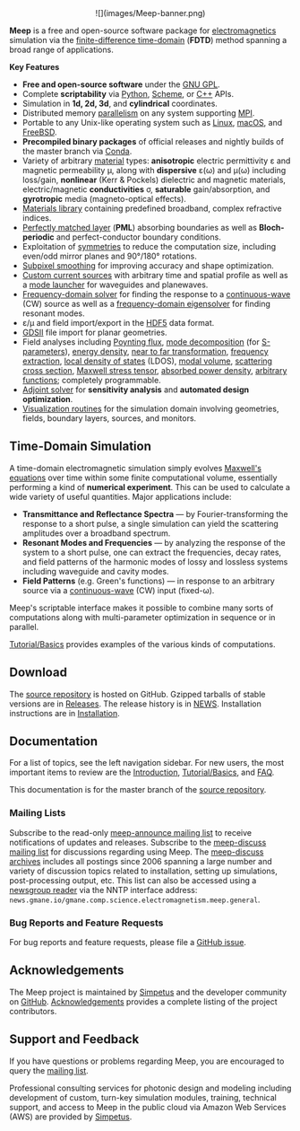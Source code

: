 <center>
![](images/Meep-banner.png)
</center>

 **Meep** is a free and open-source software package for [electromagnetics](https://en.wikipedia.org/wiki/Electromagnetism) simulation via the [finite-difference time-domain](https://en.wikipedia.org/wiki/Finite-difference_time-domain_method) (**FDTD**) method spanning a broad range of applications.

**Key Features**

-   **Free and open-source software** under the [GNU GPL](https://en.wikipedia.org/wiki/GNU_General_Public_License).
-   Complete **scriptability** via [Python](Python_Tutorials/Basics), [Scheme](Scheme_Tutorials/Basics), or [C++](C++_Tutorial) APIs.
-   Simulation in **1d, 2d, 3d**, and **cylindrical** coordinates.
-   Distributed memory [parallelism](Parallel_Meep) on any system supporting [MPI](https://en.wikipedia.org/wiki/MPI).
-   Portable to any Unix-like operating system such as [Linux](https://en.wikipedia.org/wiki/Linux), [macOS](https://en.wikipedia.org/wiki/macOS), and [FreeBSD](https://en.wikipedia.org/wiki/FreeBSD).
-   **Precompiled binary packages** of official releases and nightly builds of the master branch via [Conda](Installation.md#conda-packages).
-   Variety of arbitrary [material](Materials) types: **anisotropic** electric permittivity ε and magnetic permeability μ, along with **dispersive** ε(ω) and μ(ω) including loss/gain, **nonlinear** (Kerr & Pockels) dielectric and magnetic materials, electric/magnetic **conductivities** σ, **saturable** gain/absorption, and **gyrotropic** media (magneto-optical effects).
-   [Materials library](Materials#materials-library) containing predefined broadband, complex refractive indices.
-   [Perfectly matched layer](Perfectly_Matched_Layer/) (**PML**) absorbing boundaries as well as **Bloch-periodic** and perfect-conductor boundary conditions.
-   Exploitation of [symmetries](Exploiting_Symmetry) to reduce the computation size, including even/odd mirror planes and 90°/180° rotations.
-   [Subpixel smoothing](Subpixel_Smoothing.md) for improving accuracy and shape optimization.
-   [Custom current sources](Python_Tutorials/Custom_Source.md) with arbitrary time and spatial profile as well as a [mode launcher](Python_Tutorials/Eigenmode_Source.md) for waveguides and planewaves.
-   [Frequency-domain solver](Python_User_Interface.md#frequency-domain-solver) for finding the response to a [continuous-wave](https://en.wikipedia.org/wiki/Continuous_wave) (CW) source as well as a [frequency-domain eigensolver](Python_User_Interface.md#frequency-domain-eigensolver) for finding resonant modes.
-   ε/μ and field import/export in the [HDF5](https://en.wikipedia.org/wiki/HDF5) data format.
-   [GDSII](Python_User_Interface.md#gdsii-support) file import for planar geometries.
-   Field analyses including [Poynting flux](Python_Tutorials/Basics.md#transmittance-spectrum-of-a-waveguide-bend), [mode decomposition](Python_Tutorials/Mode_Decomposition.md) (for [S-parameters](Python_Tutorials/GDSII_Import.md)), [energy density](Python_User_Interface.md#energy-density-spectra), [near to far transformation](Python_Tutorials/Near_to_Far_Field_Spectra.md), [frequency extraction](Python_Tutorials/Basics.md#modes-of-a-ring-resonator), [local density of states](Python_Tutorials/Local_Density_of_States.md) (LDOS), [modal volume](Python_User_Interface.md#field-computations), [scattering cross section](Python_Tutorials/Basics.md#mie-scattering-of-a-lossless-dielectric-sphere), [Maxwell stress tensor](Python_Tutorials/Optical_Forces.md), [absorbed power density](Python_Tutorials/Basics.md#absorbed-power-density-map-of-a-lossy-cylinder), [arbitrary functions](Field_Functions.md); completely programmable.
-   [Adjoint solver](Python_Tutorials/AdjointSolver.md) for **sensitivity analysis** and **automated design optimization**.
-   [Visualization routines](Python_User_Interface.md#data-visualization) for the simulation domain involving geometries, fields, boundary layers, sources, and monitors.

Time-Domain Simulation
----------------------

A time-domain electromagnetic simulation simply evolves [Maxwell's equations](https://en.wikipedia.org/wiki/Maxwell's_equations) over time within some finite computational volume, essentially performing a kind of **numerical experiment**. This can be used to calculate a wide variety of useful quantities. Major applications include:

-   **Transmittance and Reflectance Spectra** &mdash; by Fourier-transforming the response to a short pulse, a single simulation can yield the scattering amplitudes over a broadband spectrum.
-   **Resonant Modes and Frequencies** &mdash; by analyzing the response of the system to a short pulse, one can extract the frequencies, decay rates, and field patterns of the harmonic modes of lossy and lossless systems including waveguide and cavity modes.
-   **Field Patterns** (e.g. Green's functions) &mdash; in response to an arbitrary source via a [continuous-wave](https://en.wikipedia.org/wiki/Continuous_wave) (CW) input (fixed-ω).

Meep's scriptable interface makes it possible to combine many sorts of computations along with multi-parameter optimization in sequence or in parallel.

[Tutorial/Basics](Python_Tutorials/Basics.md) provides examples of the various kinds of computations.

Download
--------

The [source repository](https://github.com/NanoComp/meep) is hosted on GitHub. Gzipped tarballs of stable versions are in [Releases](https://github.com/NanoComp/meep/releases). The release history is in [NEWS](https://github.com/NanoComp/meep/blob/master/NEWS.md). Installation instructions are in [Installation](Installation.md).

Documentation
-------------

For a list of topics, see the left navigation sidebar. For new users, the most important items to review are the [Introduction](Introduction.md), [Tutorial/Basics](Python_Tutorials/Basics.md), and [FAQ](FAQ.md).

This documentation is for the master branch of the [source repository](Download.md#github-source-repository).

### Mailing Lists

Subscribe to the read-only [meep-announce mailing list](http://ab-initio.mit.edu/cgi-bin/mailman/listinfo/meep-announce) to receive notifications of updates and releases. Subscribe to the [meep-discuss mailing list](http://ab-initio.mit.edu/cgi-bin/mailman/listinfo/meep-discuss) for discussions regarding using Meep. The [meep-discuss archives](https://www.mail-archive.com/meep-discuss@ab-initio.mit.edu/) includes all postings since 2006 spanning a large number and variety of discussion topics related to installation, setting up simulations, post-processing output, etc. This list can also be accessed using a [newsgroup reader](https://en.wikipedia.org/wiki/List_of_Usenet_newsreaders) via the NNTP interface address: `news.gmane.io/gmane.comp.science.electromagnetism.meep.general`.

### Bug Reports and Feature Requests

For bug reports and feature requests, please file a [GitHub issue](https://github.com/NanoComp/meep/issues).

Acknowledgements
----------------

The Meep project is maintained by [Simpetus](http://www.simpetus.com) and the developer community on [GitHub](https://github.com/NanoComp/meep). [Acknowledgements](Acknowledgements.md) provides a complete listing of the project contributors.

Support and Feedback
---------------------

If you have questions or problems regarding Meep, you are encouraged to query the [mailing list](https://www.mail-archive.com/meep-discuss@ab-initio.mit.edu/).

Professional consulting services for photonic design and modeling including development of custom, turn-key simulation modules, training, technical support, and access to Meep in the public cloud via Amazon Web Services (AWS) are provided by [Simpetus](http://www.simpetus.com).
